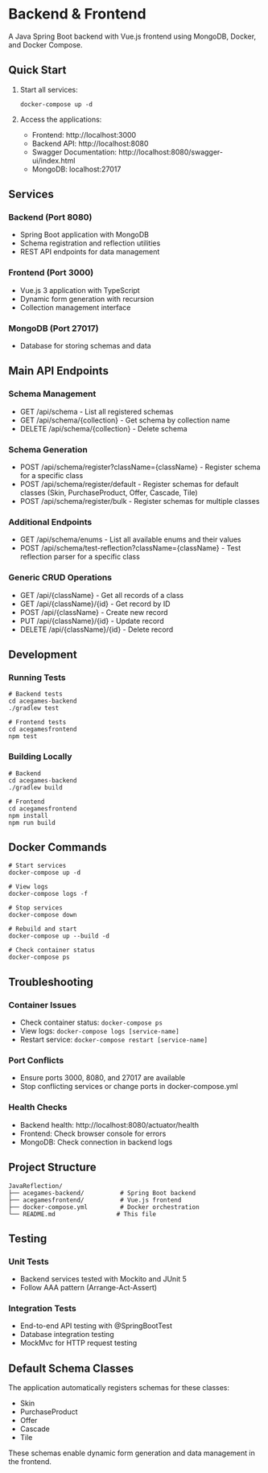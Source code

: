# Backend & Frontend

A Java Spring Boot backend with Vue.js frontend using MongoDB, Docker, and Docker Compose.

## Quick Start

1. Start all services:
   ```
   docker-compose up -d
   ```

2. Access the applications:
   - Frontend: http://localhost:3000
   - Backend API: http://localhost:8080
   - Swagger Documentation: http://localhost:8080/swagger-ui/index.html
   - MongoDB: localhost:27017

## Services

### Backend (Port 8080)
- Spring Boot application with MongoDB
- Schema registration and reflection utilities
- REST API endpoints for data management

### Frontend (Port 3000)
- Vue.js 3 application with TypeScript
- Dynamic form generation with recursion
- Collection management interface

### MongoDB (Port 27017)
- Database for storing schemas and data

## Main API Endpoints

### Schema Management
- GET /api/schema - List all registered schemas
- GET /api/schema/{collection} - Get schema by collection name
- DELETE /api/schema/{collection} - Delete schema

### Schema Generation
- POST /api/schema/register?className={className} - Register schema for a specific class
- POST /api/schema/register/default - Register schemas for default classes (Skin, PurchaseProduct, Offer, Cascade, Tile)
- POST /api/schema/register/bulk - Register schemas for multiple classes

### Additional Endpoints
- GET /api/schema/enums - List all available enums and their values
- POST /api/schema/test-reflection?className={className} - Test reflection parser for a specific class

### Generic CRUD Operations
- GET /api/{className} - Get all records of a class
- GET /api/{className}/{id} - Get record by ID
- POST /api/{className} - Create new record
- PUT /api/{className}/{id} - Update record
- DELETE /api/{className}/{id} - Delete record

## Development

### Running Tests
```
# Backend tests
cd acegames-backend
./gradlew test

# Frontend tests
cd acegamesfrontend
npm test
```

### Building Locally
```
# Backend
cd acegames-backend
./gradlew build

# Frontend
cd acegamesfrontend
npm install
npm run build
```

## Docker Commands

```
# Start services
docker-compose up -d

# View logs
docker-compose logs -f

# Stop services
docker-compose down

# Rebuild and start
docker-compose up --build -d

# Check container status
docker-compose ps
```

## Troubleshooting

### Container Issues
- Check container status: `docker-compose ps`
- View logs: `docker-compose logs [service-name]`
- Restart service: `docker-compose restart [service-name]`

### Port Conflicts
- Ensure ports 3000, 8080, and 27017 are available
- Stop conflicting services or change ports in docker-compose.yml

### Health Checks
- Backend health: http://localhost:8080/actuator/health
- Frontend: Check browser console for errors
- MongoDB: Check connection in backend logs

## Project Structure

```
JavaReflection/
├── acegames-backend/          # Spring Boot backend
├── acegamesfrontend/          # Vue.js frontend
├── docker-compose.yml         # Docker orchestration
└── README.md                 # This file
```

## Testing

### Unit Tests
- Backend services tested with Mockito and JUnit 5
- Follow AAA pattern (Arrange-Act-Assert)

### Integration Tests
- End-to-end API testing with @SpringBootTest
- Database integration testing
- MockMvc for HTTP request testing

## Default Schema Classes

The application automatically registers schemas for these classes:
- Skin
- PurchaseProduct  
- Offer
- Cascade
- Tile

These schemas enable dynamic form generation and data management in the frontend.
